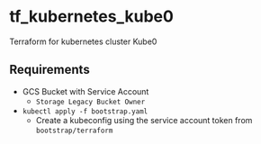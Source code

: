 # tf_kubernetes_kube0
Terraform for kubernetes cluster Kube0

## Requirements
  * GCS Bucket with Service Account
    * `Storage Legacy Bucket Owner` 
  * `kubectl apply -f bootstrap.yaml`
    * Create a kubeconfig using the service account token from `bootstrap/terraform`
